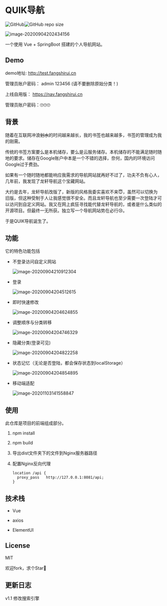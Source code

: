 # QUIK导航

![GitHub](https://img.shields.io/github/license/fangshirui/quik-nav-front-end?style=flat-square)![GitHub repo size](https://img.shields.io/github/repo-size/fangshirui/quik-nav-front-end?style=flat-square)

![image-20200904202434156](image/image-20200904202434156.png)



一个使用 Vue + SpringBoot 搭建的个人导航网站。



## Demo

demo地址:
http://test.fangshirui.cn

管理员账户密码： admin 123456 (请不要删除原始分类！)

上线自用版：
https://nav.fangshirui.cn

管理员账户密码：🙄🙄🙄



## 背景

随着在互联网冲浪~~划水~~的时间越来越长，我的书签也越来越多，书签的管理成为我的刚需。

传统的书签方案要么是本机储存，要么是云服务储存。本机储存的不能满足随时随地的要求。储存在Google账户中本是一个不错的选择，奈何，国内的环境访问Google过于费劲。

如果有一个随时随地都能响应我需求的导航网站就再好不过了，功夫不负有心人，几年前，我发现了龙轩导航这个宝藏网站。

大约是去年，龙轩导航改版了，新版的风格我委实喜欢不来:innocent:，虽然可以切换为旧版，但这种受制于人让我感觉很不安全。而且龙轩导航也至少需要一次登陆才可以访问到自定义网站。我又在网上疯狂寻找能代替龙轩导航的，或者是什么类似的开源项目。但最终一无所获。独立写一个导航网站势在必行:cry:。

于是QUIK导航诞生了。



##  功能

它的特色功能包括

* 不登录访问自定义网站

    ![image-20200904210912304](image/image-20200904210912304.png)

* 登录

    ![image-20200904204512615](image/image-20200904204512615.png)

* 即时快速修改

    ![image-20200904204624855](image/image-20200904204624855.png)

* 调整顺序与分类转移

    ![image-20200904204746329](image/image-20200904204746329.png)

* 隐藏分类(登录可见)

    ![image-20200904204822258](image/image-20200904204822258.png)

* 状态记忆（无论是否登陆，都会保存状态到localStorage）

    ![image-20200904204854895](image/image-20200904204854895.png)

* 移动端适配

    ![image-20201103141558847](image/image-20201103141558847.png)



## 使用

此仓库是项目的前端组成部分。


1. npm install

2. npm build 

3. 导出dist文件夹下的文件到Nginx服务器路径

4. 配置Nginx反向代理

    ```
    location /api {
      proxy_pass   http://127.0.0.1:8081/api;
    }
    ```

    



## 技术栈

* Vue

* axios

* ElementUI




## License

MIT


欢迎fork，求个Star🤗


## 更新日志

v1.1  修改搜索引擎
